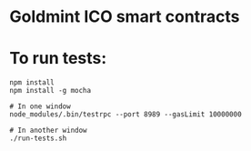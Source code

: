 # Goldmint ICO smart contracts

# To run tests:

```
npm install
npm install -g mocha

# In one window
node_modules/.bin/testrpc --port 8989 --gasLimit 10000000

# In another window
./run-tests.sh
```
